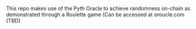  This repo makes use of the Pyth Oracle to achieve randomness on-chain as demonstrated through a Roulette game (Can be accessed at oroucle.com (TBD) 
